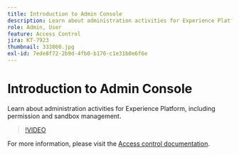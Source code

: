 ```yaml
---
title: Introduction to Admin Console
description: Learn about administration activities for Experience Platform, including permission and sandbox management.
role: Admin, User
feature: Access Control
jira: KT-7923
thumbnail: 333860.jpg
exl-id: 7ede8f72-2b9d-4fb0-b176-c1e31b0e6f6e
---
```

# Introduction to Admin Console

Learn about administration activities for Experience Platform, including permission and sandbox management.

>[!VIDEO](https://video.tv.adobe.com/v/333860?quality=12&learn=on)

For more information, please visit the [Access control documentation](https://experienceleague.adobe.com/docs/experience-platform/access-control/home.html).